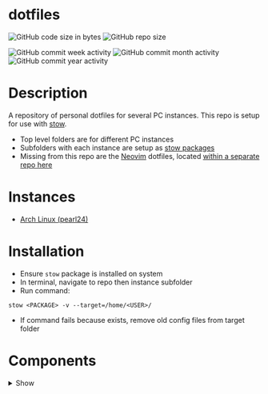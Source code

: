 # dotfiles

![GitHub code size in bytes](https://img.shields.io/github/languages/code-size/smashblu/dotfiles)
![GitHub repo size](https://img.shields.io/github/repo-size/smashblu/dotfiles)

![GitHub commit week activity](https://img.shields.io/github/commit-activity/w/smashblu/dotfiles)
![GitHub commit month activity](https://img.shields.io/github/commit-activity/m/smashblu/dotfiles)
![GitHub commit year activity](https://img.shields.io/github/commit-activity/y/smashblu/dotfiles)

# Description

A repository of personal dotfiles for several PC instances. This repo is setup for use with [stow](https://www.gnu.org/software/stow/).

- Top level folders are for different PC instances
- Subfolders with each instance are setup as [stow packages](https://www.gnu.org/software/stow/manual/stow.html#Installing-Packages)
- Missing from this repo are the [Neovim](https://neovim.io/) dotfiles, located [within a separate repo here](https://github.com/smashblu/kickstart.nvim)

# Instances

- [Arch Linux (pearl24)](pearl24)

# Installation

- Ensure `stow` package is installed on system
- In terminal, navigate to repo then instance subfolder
- Run command:

```
stow <PACKAGE> -v --target=/home/<USER>/
```

- If command fails because <PACKAGE> exists, remove old config files from target folder

# Components

<details>
<summary>Show</summary>

- bash
- cron
- desktop icons
- flameshot
- ghostty
- hyprland
- i3
- kitty
- lf
- picom
- polybar
- powerlevel10k
- rofi
- sddm
- waybar
- zsh

</details>
